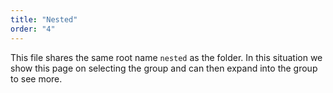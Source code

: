 ```yaml
---
title: "Nested"
order: "4"
---
```


This file shares the same root name `nested` as the folder.
In this situation we show this page on selecting the group and can then expand into the group to see more.